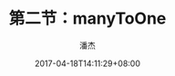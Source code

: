 ---
layout: post
title:  "第二节：manyToOne"
description: "描述信息"
date: 2017-04-18T14:11:29+08:00
categories: chapter4
author: "潘杰"
---